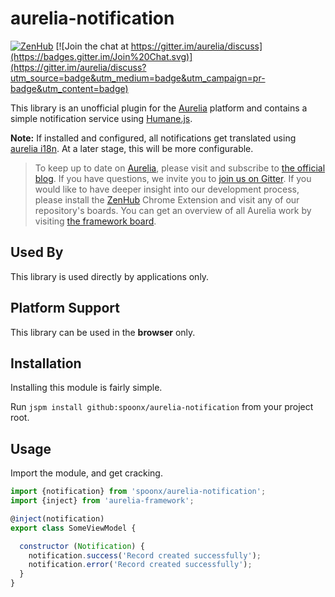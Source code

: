 # aurelia-notification

[![ZenHub](https://raw.githubusercontent.com/ZenHubIO/support/master/zenhub-badge.png)](https://zenhub.io)
[![Join the chat at https://gitter.im/aurelia/discuss](https://badges.gitter.im/Join%20Chat.svg)](https://gitter.im/aurelia/discuss?utm_source=badge&utm_medium=badge&utm_campaign=pr-badge&utm_content=badge)

This library is an unofficial plugin for the [Aurelia](http://www.aurelia.io/) platform and contains a simple notification service using [Humane.js](http://wavded.github.io/humane-js/).

**Note:** If installed and configured, all notifications get translated using [aurelia i18n](https://github.com/aurelia/i18n). At a later stage, this will be more configurable.

> To keep up to date on [Aurelia](http://www.aurelia.io/), please visit and subscribe to [the official blog](http://blog.durandal.io/). If you have questions, we invite you to [join us on Gitter](https://gitter.im/aurelia/discuss). If you would like to have deeper insight into our development process, please install the [ZenHub](https://zenhub.io) Chrome Extension and visit any of our repository's boards. You can get an overview of all Aurelia work by visiting [the framework board](https://github.com/aurelia/framework#boards).

## Used By

This library is used directly by applications only.

## Platform Support

This library can be used in the **browser** only.

## Installation
Installing this module is fairly simple.

Run `jspm install github:spoonx/aurelia-notification` from your project root.

## Usage
Import the module, and get cracking.

```javascript
import {notification} from 'spoonx/aurelia-notification';
import {inject} from 'aurelia-framework';

@inject(notification)
export class SomeViewModel {

  constructor (Notification) {
    notification.success('Record created successfully');
    notification.error('Record created successfully');
  }
}
```
